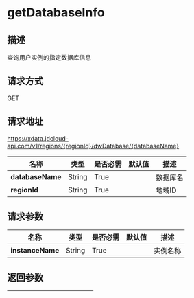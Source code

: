 # getDatabaseInfo


## 描述
查询用户实例的指定数据库信息

## 请求方式
GET

## 请求地址
https://xdata.jdcloud-api.com/v1/regions/{regionId}/dwDatabase/{databaseName}

|名称|类型|是否必需|默认值|描述|
|---|---|---|---|---|
|**databaseName**|String|True||数据库名|
|**regionId**|String|True||地域ID|

## 请求参数
|名称|类型|是否必需|默认值|描述|
|---|---|---|---|---|
|**instanceName**|String|True||实例名称|


## 返回参数
|名称|类型|描述|
|---|---|---|
|**requestId**|String||
|**result**|Result||


### Result
|名称|类型|描述|
|---|---|---|
|**data**|DwDatabase||
|**message**|String||
|**status**|Boolean||
### DwDatabase
|名称|类型|描述|
|---|---|---|
|**category**|String|类别|
|**comments**|String|描述信息|
|**createTime**|String|创建时间|
|**databaseName**|String|数据库名称|
|**id**|Integer|数据库id|
|**lastUpdateTime**|String|最新更新时间|
|**location**|String|位置|
|**owner**|String|所有者|
|**physicalStorageCapacity**|String|最新更新时间|
|**source**|String|来源|
|**totalTableQuantity**|Integer|总表数量|
|**userName**|String|用户名|

## 返回码
|返回码|描述|
|---|---|
|**200**|OK|
|**500**|Internal server error|
